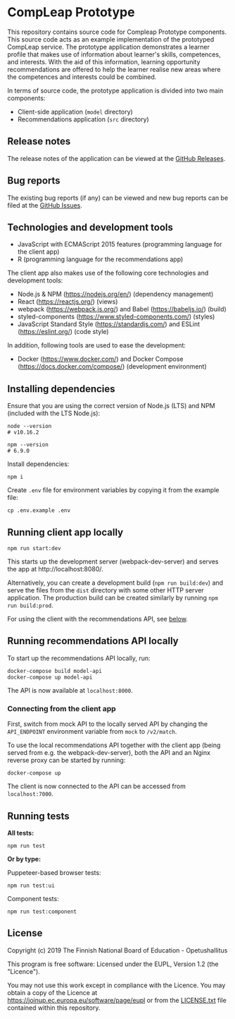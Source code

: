 # CompLeap Prototype

This repository contains source code for Compleap Prototype components. This source code acts as an example implementation of the prototyped CompLeap service. The prototype application demonstrates a learner profile that makes use of information about learner's skills, competences, and interests. With the aid of this information, learning opportunity recommendations are offered to help the learner realise new areas where the competences and interests could be combined.

In terms of source code, the prototype application is divided into two main components:

- Client-side application (`model` directory)
- Recommendations application (`src` directory)

## Release notes

The release notes of the application can be viewed at the [GitHub Releases](https://github.com/Opetushallitus/compleap/releases).

## Bug reports

The existing bug reports (if any) can be viewed and new bug reports can be filed at the [GitHub Issues](https://github.com/Opetushallitus/compleap/issues).

## Technologies and development tools

- JavaScript with ECMAScript 2015 features (programming language for the client app)
- R (programming language for the recommendations app)

The client app also makes use of the following core technologies and development tools:

- Node.js & NPM (https://nodejs.org/en/) (dependency management)
- React (https://reactjs.org/) (views)
- webpack (https://webpack.js.org/) and Babel (https://babeljs.io/) (build)
- styled-components (https://www.styled-components.com/) (styles)
- JavaScript Standard Style (https://standardjs.com/) and ESLint (https://eslint.org/) (code style)

In addition, following tools are used to ease the development:

- Docker (https://www.docker.com/) and Docker Compose (https://docs.docker.com/compose/) (development environment)

## Installing dependencies

Ensure that you are using the correct version of Node.js (LTS) and NPM (included with the LTS Node.js):

```shell
node --version
# v10.16.2

npm --version
# 6.9.0
```

Install dependencies:

```shell
npm i
```

Create `.env` file for environment variables by copying it from the example file:
```shell
cp .env.example .env
```

## Running client app locally

```shell
npm run start:dev
```

This starts up the development server (webpack-dev-server) and serves the app at http://localhost:8080/.

Alternatively, you can create a development build (`npm run build:dev`) and serve the files from the `dist` directory with some other HTTP server application. The production build can be created similarly by running `npm run build:prod`.

For using the client with the recommendations API, see [below](#Connecting-from-the-client-app).

## Running recommendations API locally

To start up the recommendations API locally, run:

```shell
docker-compose build model-api
docker-compose up model-api
```

The API is now available at `localhost:8000`.

### Connecting from the client app

First, switch from mock API to the locally served API by changing the `API_ENDPOINT` environment variable from `mock` to `/v2/match`.

To use the local recommendations API together with the client app (being served from e.g. the webpack-dev-server), both the API and an Nginx reverse proxy can be started by running:
```shell
docker-compose up
```

The client is now connected to the API can be accessed from `localhost:7000`.

## Running tests

**All tests:**

```shell
npm run test
```

**Or by type:**

Puppeteer-based browser tests:
```shell
npm run test:ui
```

Component tests:
```shell
npm run test:component
```

## License


Copyright (c) 2019 The Finnish National Board of Education - Opetushallitus

This program is free software: Licensed under the EUPL, Version 1.2 (the "Licence").

You may not use this work except in compliance with the Licence.
You may obtain a copy of the Licence at https://joinup.ec.europa.eu/software/page/eupl or from the [LICENSE.txt](https://github.com/Opetushallitus/compleap/blob/master/LICENSE.txt) file contained within this repository.
